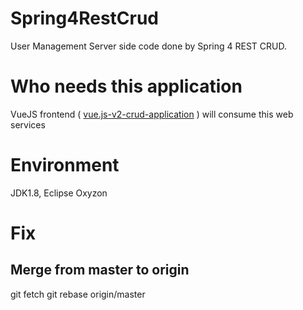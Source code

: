 # Spring4RestCrud
User Management Server side code done by Spring 4 REST CRUD.
# Who needs this application
VueJS frontend ( [vue.js-v2-crud-application](https://github.com/rojaware/vue.js-v2-crud-application) ) will consume this web services
# Environment
JDK1.8, Eclipse Oxyzon
# Fix

## Merge from master to origin
git fetch
git rebase origin/master